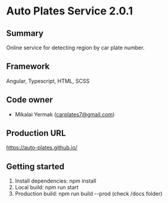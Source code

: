 # Auto Plates Service 2.0.1

## Summary

Online service for detecting region by car plate number.

## Framework

Angular, Typescript, HTML, SCSS

## Code owner

- Mikalai Yermak (carplates7@gmail.com)

## Production URL

https://auto-plates.github.io/

## Getting started

1. Install dependencies: npm install
2. Local build: npm run start
3. Production build: npm run build --prod (check /docs folder)
